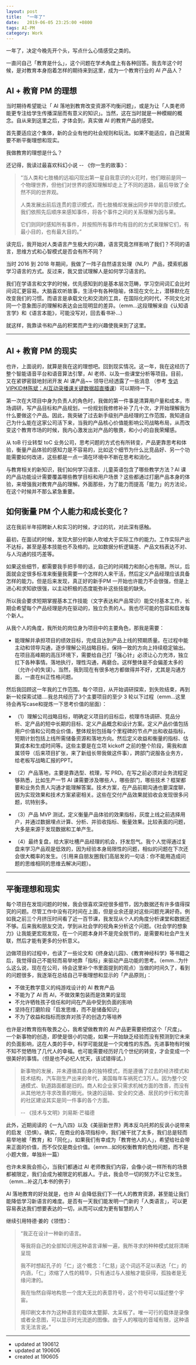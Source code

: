 ```yaml
---
layout: post
title:  "一年了"
date:   2019-06-05 23:25:00 +0800
tags: AI-PM
category: Work
---
```


一年了，决定今晚先开个头，写点什么心情感受之类的。

一直问自己「教育是什么」，这个问题在学术角度上有各种回答。我去年这个时候，是对教育本身抱着怎样的期待来到这里，成为一个教育行业的 AI 产品人？



## AI + 教育 PM 的理想

当时期待希望能让「 AI 落地到教育改变资源不均衡问题」，或是为让「人类老师能更专注给学生传播深层而有意义的知识」。当然，这在当时就是一种模糊的概念。自从来到这里之后，才体会到，真实做 AI 的教育产品的感受。

首先要适应这个集体，新的企业有他的社会规则和玩法。如果不能适应，自己就需要不断平衡理想和现实。


我做教育的理想是什么？

还记得，我读过最喜欢科幻小说 -- 《你一生的故事》：

> “当人类和七肢桶的远祖闪现出第一星自我意识的火花时，他们眼前是同一个物理世界，但他们对世界的感知理解却走上了不同的道路，最后导致了全然不同的世界观。
> 
> 人类发展出前后连贯的意识模式，而七肢桶却发展出同步并举的意识模式。我们依照先后顺序来感知事件，将各个事件之间的关系理解为因与果。
> 
> 它们则同时感知所有事件，并按照所有事件均有目的的方式来理解它们，有最小目的，也有最大目的。”

读完后，我开始对人类语言产生极大的兴趣，语言究竟怎样影响了我们？不同的语言，思维方式和心智模式是否会有所不同？

当时 2016 到 2018 年期间，我做了一阵子自然语言处理（NLP）产品，摸索机器学习语言的方式。反过来，我又尝试理解人是如何学习语言的。

我们在学语言和文字的时候，优先感知到的是基本层次范畴，学习空间词汇会比时间词汇更容易。大脑喜欢听故事，生活中有各种隐喻，体现在文化上，潜移默化在改变我们的习惯。而语言是承载文化和交流的工具，在国际化的时代，不同文化对同一个意象图示的理解和表达会出现明显的差异。（emm...这段理解来自《认知语言学》和《语言本能》，可能没写对，回去看书补...）

就这样，我靠读书和产品的积累而产生的兴趣使我来到了这里。

---

## AI + 教育 PM 的现实

也许，上面说的，就算是我在这的理想吧。回到现实情况。这一年，我在这经历了整个智能语音平台和语音算法引擎，AI 老师、以及一些课堂分析等项目。目前，又在紧锣密鼓地封闭开发 AI 课产品~~ 领导已经透露了一些消息 （参考 [专访VIPKID林陈斌：AI互动录播课关键数据超直播课](https://mp.weixin.qq.com/s?__biz=MTM2ODM0ODYyMQ==&mid=2651452360&idx=2&sn=1f0bbe65015c8253f74674495f3523e0&chksm=624df36a553a7a7c7b5a45e059b570f3c2c19f1c9db96e3631f7c733b7b1ca87173929fe60ca&mpshare=1&scene=1&srcid=0527dwQIA6c65xk0BAkqpXKM&key=b0ebf1a5d52c1bb66c3be229ac63b62de9f1a41d6bc04a9b8a79c8b73440203c2472bf6ff37426f25620716239fd025fde6f095e99f9910a2c69e60341654f7901647411b858c77ff56f99e1cefbc18a&ascene=0&uin=OTYyNDg4NjIx&devicetype=iMac+MacBookPro14%2C1+OSX+OSX+10.12.5+build(16F2073)&version=12020810&nettype=WIFI&lang=zh_CN&fontScale=100&pass_ticket=9ZoXIZhhB7VuFKB22%2Btx41g1XrSKxYqI%2FQTSgK9Lparx0Hyi05bHIi4U5%2BTTzRTn)）可以期待一下。

第一次在大项目中身为负责人的角色时，我做的第一件事是清算用户量和成本，市场调研，写产品目标和产品规划，一份规划我修修补补了几十次，才开始理解我为什么要做这个产品。因此，我突破了过去新手级别产品经理的工作范围，我知道自己为什么能在这家公司活下来，当我的产品核心价值能影响公司战略布局，从而改变这个教育市场的时候，我内心激发出对产品的敬畏，和小小的自我荣耀感。

从 toB 行业转型 toC 业务公司，思考问题的方式也有所转变，产品更靠思考和体验，衡量产品体验的感知力是不容易的，比如这个细节为什么比竞品好、另一个功能需要如何改进，这些都是一点一滴在环境中不断在思考和消化。

与教育相关的新知识，我们如何学习语言、儿童英语包含了哪些教学方法？AI 课的产品功能设计需要覆盖哪些教学目标和用户场景？这些都通过打磨产品本身的体验，来增强我对教育产品的理解。外面那些，为了能力而提高「能力」的方法论，在这个时候并不那么紧急重要。


## 如何衡量 PM 个人能力和成长变化？

这在我前半年招聘新人和实习的时候，才过的坑，对此深有感触。

最初，在面试的时候，发现大部分的新人吹嘘大于实际工作的能力。工作实际产出不达标，甚至是基本技能也不及格的。比如数据分析逻辑差、产品文档表达不对、与人沟通的技巧差等。

如果这些细节，都需要我手把手带的话，自己的时间精力和耐心也有限。所以，后面就会定很多标准来衡量我需要一个怎样的人来干活，然后定义产品经理应该具备怎样的能力。但是后来发现，真正好的新手PM 一开始也许能力不会很强，但是上进心和求知欲很强，以主动积极的态度能弥补这些技能的缺失。

所以我会要求短期掌握基本工作技能（文字表达和产品常识）能交付基本工作，长期会希望每个产品经理是内在驱动的，独立负责的人。我也尽可能的包容和启发每个新人。

从我个人的角度，我所处的岗位身为项目中的主要角色，那我是需要：

- 能理解并承担项目的绩效目标，完成且达到产品上线的预期质量。在过程中能主动和领导沟通，逐步理解公司战略目标，保持一致的方向上持续稳定输出。在项目高峰期的高压环境下，需要给自己打「强心针」必须让心力充沛，独立扛下各种事情。落地执行，理性沟通，再磨合。这样整体是不会偏差太多的（允许小的失误）。当然，我到现在有很多地方都做得并不好，尤其是沟通方面，一直在纠正性格问题。

然后我回顾这一年我的工作范围。每个项目，从开始调研探索，到失败结束，再到新一轮探索试错....我总共经历了3个主要项目的至少 3 轮以下过程（emm...这里待会再写case和提炼一下思考价值的层面）：


- （1）理解公司战略目标，明确定义项目的目标后，梳理市场调研、竞品分析、定产品的短中长期的目标、定义产品概念和设计方案。定义产品价值包括用户价值和公司商业价值，整体规划包括每个里程碑的节点产出和收益指标，短期计划包括上线所需储备资源和落地方向。然后定义收益和衡量的指标、估算成本和生成时间等。这些主要是在立项 kickoff 之前的整个阶段，需我和直属领导（后来项目扩张，来了新组长带我做这件事），跨部门说服各业务方，给老板写战略汇报的PPT。

- （2）产品落地，主要是靠选型、梳理，写 PRD。在写之前必须对业务流程足够熟悉，比如生产一节 AI 课需要涉及哪些人，哪些部门，哪些技术？框架都要和业务负责人沟通才能理解答案。技术方案，在产品前期沟通也要深度聊，因为实现效果和技术方案紧密相关。这些在交付产品效果就验收会发现很多问题，坑特别多。

- （3）产品 MVP 测试，定义衡量产品体验的效果指标，灰度上线之前选择用户，并通过数据埋点计算、分析、并验收指标、衡量效果。比较表面的问题，大多是来源于发现数据和工单产生。

- （4）最终复盘，给大家吐槽产品经理的机会，抒发怨气。我个人觉得通过复盘来学习产品观是低效的，因为经验本身局限性的问题，相似的问题在下次还会很大概率的发生。（引用来自朋友圈我们高层发的一句话：你不能用造成问题的思维相同的思维去解决问题）。



---

## 平衡理想和现实

每个项目在发现问题的时候，我会很喜欢深挖很多细节，因为数据还有许多值得探究的问题。尽管工作中没有花时间在上面，但是业余还是对这些问题充满好奇。例如我之前三个月挤压时间看了近一百节课，我发现从个人的角度分析课堂和数据还不够。后来我和朋友交流，学到从社会学的视角来分析这个问题。《社会学的想象力》让我能更宏观发现，在一个问题本身并不是完全脱节的，是需要和社会产生关联，然后才能有更多的分析意义。


边做项目的过程中，也读了一些论文和《终身幼儿园》、《教育神经科学》等书籍之后，我觉得自己不能轻而易举地靠「指标」来驱动产品功能的思考。（emm...为什么这么说，现在在公司，待会这里补个书里面提到的观点）当做的时间久了，看到的问题很多，我逐渐在总结自己平衡理想和显示的「产品原则」：

- 不做无教学意义的纯游戏设计的 AI 教育产品
- 不能为了 AI 而 AI，不做效果包装而是效果的呈现
- 不允许牺牲孩子信任和时间在产品中受到负面的影响
- 坚持在打磨阶段「启发思维，而不是储备知识」
- 不为了收益和指标而放弃对孩子的创造力等培养


也许是对教育抱有敬畏之心，我希望做教育的 AI 产品更需要把控这个「尺度」。一个新事物的创造，即使是很小的功能，如果一开始缺乏经验而没有预测到它未来的负面影响，这在人类的手中，科学可能就是一个灾难性的东西。先进事物有时候不知不觉牺牲了几代人的幸福。也可能需要经历好几个世纪的转变，才会变成一个很美好的事情。（但是也不必杞人忧天，该试错得试。）

> 新事物的发展，并未遵循其自身的独特模式，而是遵循了过去的经济模式和技术结构，汽车刚生产出来的年代，美国每年车祸死亡3万人。因为整个交通模式、轨道路面都是旧的。商人和企业家只需求机械方面的改善，而没有从其他地方寻求改善的眼光。快速的运输、安全的交通、居民的步行和完善的社区建设其实是同一件事的各个方面。
> 
> -- 《技术与文明》刘易斯·芒福德


此外，近期阅读的《一九八四》以及《美丽新世界》两本反乌托邦的反讽小说带来的启发（恐惧）。确实，在商业的各项指标中，我们被干扰了太多，我们总是轻而易举地被「教育」和「同化」，如果我们有幸成为「教育他人的人」，希望给社会带来正面的价值，而不仅仅是商业价值。（emm...如何权衡教育的危险问题，而不是小题大做，单独补一篇）

也许未来我会担心，当我们都通过 AI 老师教我们内容，会像小说一样所有的场景都被限定，我们会成为被限定的机器人。于此，我会尽一切的努力不让它发生。（emm...补这几本书的例子）

AI 落地教育的好处就是，也许 AI 会降低我们下一代人的教育资源，甚至能让我们能降低学习新语言的难度。是否有一天我们能发明一门新的「人类语言」，可以更容易表达我们想要表达的一切，从而可以成为更有智慧的人？

继续引用特德·姜的《领悟》：

> “我正在设计一种新的语言。
> 
> 等我将自己的全部知识用这种语言译解一遍，我所寻求的种种模式就将清晰呈现
> 
> 我不时想起孔子的「仁」这个概念：「仁慈」这个词远不足以表达「仁」的内涵，「仁」浓缩了人性的精华，只有通过与人接触才能获得，孤独者是无缘问津的。
> 
> 我在怡然自得地构思一个庞大无比的表意符号，这个符号可以描述整个宇宙。
> 
> 用印刷文本作为这种语言的载体太蹩脚、太呆板了。唯一可行的载体是录像或者全息图，可以显示时光流逝的图像。由于人的喉咙的音域有限，这种语言无法言说。”

---


- updated at 190612
- updated at 190606
- created at 190605


